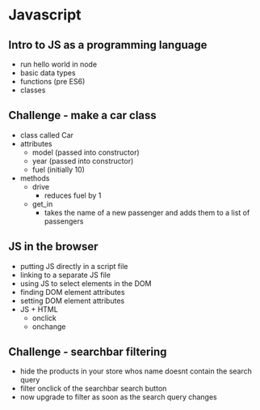 # Javascript

## Intro to JS as a programming language
- run hello world in node
- basic data types
- functions (pre ES6)
- classes

## Challenge - make a car class
- class called Car
- attributes
    - model (passed into constructor)
    - year (passed into constructor)
    - fuel (initially 10)
- methods
    - drive
        - reduces fuel by 1
    - get_in
        - takes the name of a new passenger and adds them to a list of passengers
    
## JS in the browser
- putting JS directly in a script file
- linking to a separate JS file
- using JS to select elements in the DOM
- finding DOM element attributes
- setting DOM element attributes
- JS + HTML
    - onclick
    - onchange

## Challenge - searchbar filtering
- hide the products in your store whos name doesnt contain the search query
- filter onclick of the searchbar search button
- now upgrade to filter as soon as the search query changes